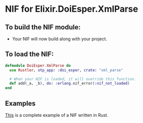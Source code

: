 # NIF for Elixir.DoiEsper.XmlParse

## To build the NIF module:

- Your NIF will now build along with your project.

## To load the NIF:

```elixir
defmodule DoiEsper.XmlParse do
  use Rustler, otp_app: :doi_esper, crate: "xml_parse"

  # When your NIF is loaded, it will override this function.
  def add(_a, _b), do: :erlang.nif_error(:nif_not_loaded)
end
```

## Examples

[This](https://github.com/rusterlium/NifIo) is a complete example of a NIF written in Rust.
